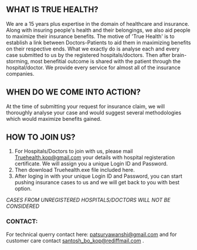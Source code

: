 ## WHAT IS TRUE HEALTH?

We are a 15 years plus expertise in the domain of healthcare and insurance.
Along with insuring people's health and their belongings, we also aid people to maximize their insurance benefits.
The motive of 'True Health' is to establish a link between Doctors-Patients to aid them in maximizing benefits on their respective ends. What we exactly do is analyse each and every case submitted to us by the registered hospitals/doctors. Then after brain-storming, most benefitial outcome is shared with the patient through the hospital/doctor.
We provide every service for almost all of the insurance companies.

## WHEN DO WE COME INTO ACTION?

At the time of submitting your request for insurance claim, we will thoroughly analyse your case and would suggest several methodologies which would maximize benefits gained. 

## HOW TO JOIN US?

1. For Hospitals/Doctors to join with us, please mail Truehealth.kop@gmail.com your details with hospital registeration certificate. We will assign you a unique Login ID and Password.
2. Then download Truehealth.exe file included here.
3. After loging in with your unique Login ID and Password, you can start pushing insurance cases to us and we will get back to you with best option.

*CASES FROM UNREGISTERED HOSPITALS/DOCTORS WILL NOT BE CONSIDERED*



### CONTACT:

For technical querry contact here: patsuryawanshi@gmail.com and for customer care contact santosh_bo_kop@rediffmail.com .
